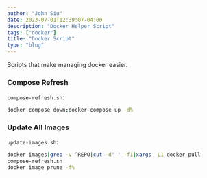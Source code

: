 ```yaml
---
author: "John Siu"
date: 2023-07-01T12:39:07-04:00
description: "Docker Helper Script"
tags: ["docker"]
title: "Docker Script"
type: "blog"
---
```

Scripts that make managing docker easier.
<!--more-->

### Compose Refresh
`compose-refresh.sh`:
```sh
docker-compose down;docker-compose up -d%
```

### Update All Images
`update-images.sh`:
```sh
docker images|grep -v ^REPO|cut -d' ' -f1|xargs -L1 docker pull
compose-refresh.sh
docker image prune -f%
```

